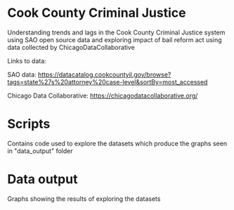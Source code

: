 # Cook County Criminal Justice
Understanding trends and lags in the Cook County Criminal Justice system using SAO open source data and exploring impact of bail reform act using data collected by ChicagoDataCollaborative

Links to data:

SAO data: https://datacatalog.cookcountyil.gov/browse?tags=state%27s%20attorney%20case-level&sortBy=most_accessed

Chicago Data Collaborative: https://chicagodatacollaborative.org/

# Scripts
Contains code used to explore the datasets which produce the graphs seen in "data_output" folder

# Data output
Graphs showing the results of exploring the datasets
